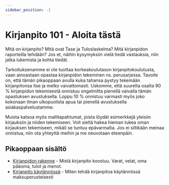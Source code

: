 ```yaml
---
sidebar_position: -1
---
```


# Kirjanpito 101 - Aloita tästä

Mitä on kirjanpito? Mitä ovat Tase ja Tuloslaskelma? Mitä kirjanpidon raporteilla tehdään? Jos et, näihin kysymyksiin vielä tiedä vastauksia, niin jatka lukemista ja kohta tiedät.

Tarkoituksenamme ei ole tuottaa korkeakoulutason kirjanpitokoulutusta, vaan ainoastaan opastaa kirjanpidon tekeminen ns. perusarjessa. Tavoite on, että tämän pikaoppaan avulla kuka tahansa pystyy tekemään kirjanpitonsa itse ja melko vaivattomasti. Uskomme, että suurelta osalta 90 % kirjanpidon tekemisestä onnistuu ongelmitta pienellä vaivalla tämän opastuksen avustuksella. Loppu 10 % onnistuu varmasti myös joko kokonaan ilman ulkopuolista apua tai pienellä avustuksella asiakaspalvelustamme.

Muista katsoa myös mallitapahtumat, joista löydät esimerkkejä yleisiin kirjauksiin ja niiden tekemiseen. Voit sieltä hakea hieman tukea oman kirjauksen tekemiseen, mikäli se tuntuu epävarmalta. Jos ei siltikään meinaa onnistua, niin ota yhteyttä meihin ja me neuvotaan eteenpäin.

## Pikaoppaan sisältö

- [Kirjanpidon rakenne](https://docs.nocfo.io/accounting/accounting-structure) - Mistä kirjanpito koostuu. Varat, velat, oma pääoma, tulot ja menot.
- [Kirjanpito käytännössä](https://docs.nocfo.io/accounting/accounting-in-practice) - Miten tehdä kirjanpitoa käytännössä maksuperusteisesti
